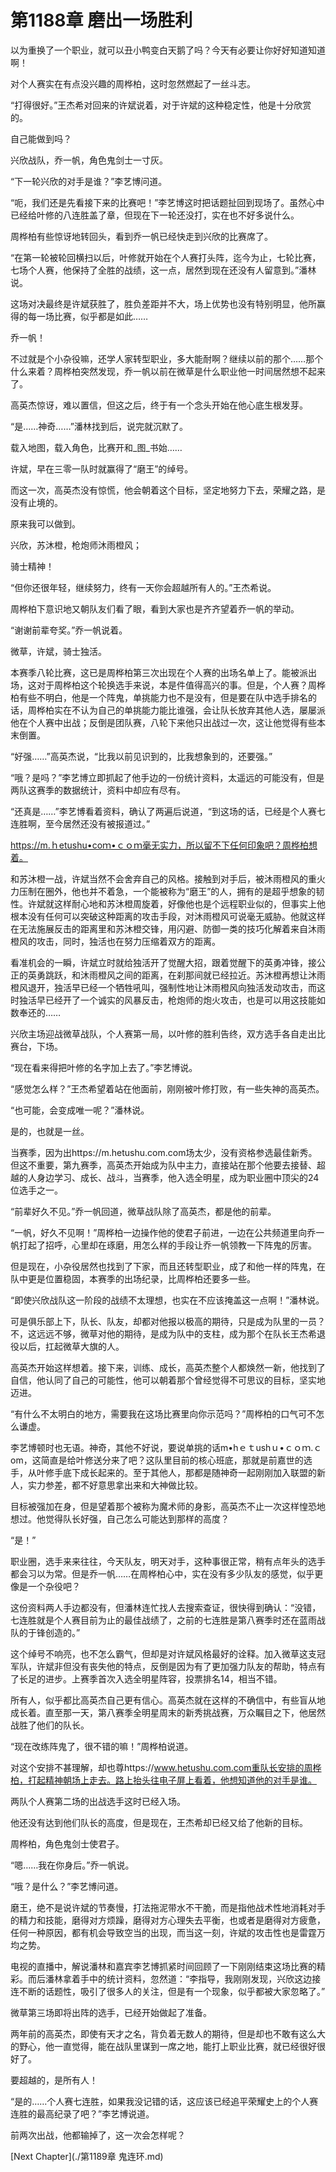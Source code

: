 # 第1188章 磨出一场胜利

以为重换了一个职业，就可以丑小鸭变白天鹅了吗？今天有必要让你好好知道知道啊！

对个人赛实在有点没兴趣的周桦柏，这时忽然燃起了一丝斗志。

“打得很好。”王杰希对回来的许斌说着，对于许斌的这种稳定性，他是十分欣赏的。

自己能做到吗？

兴欣战队，乔一帆，角色鬼剑士一寸灰。

“下一轮兴欣的对手是谁？”李艺博问道。

“呃，我们还是先看接下来的比赛吧！”李艺博这时把话题扯回到现场了。虽然心中已经给叶修的八连胜盖了章，但现在下一轮还没打，实在也不好多说什么。

周桦柏有些惊讶地转回头，看到乔一帆已经快走到兴欣的比赛席了。

“在第一轮被轮回横扫以后，叶修就开始在个人赛打头阵，迄今为止，七轮比赛，七场个人赛，他保持了全胜的战绩，这一点，居然到现在还没有人留意到。”潘林说。

这场对决最终是许斌获胜了，胜负差距并不大，场上优势也没有特别明显，他所赢得的每一场比赛，似乎都是如此……

乔一帆！

不过就是个小杂役嘛，还学人家转型职业，多大能耐啊？继续以前的那个……那个什么来着？周桦柏突然发现，乔一帆以前在微草是什么职业他一时间居然想不起来了。

高英杰惊讶，难以置信，但这之后，终于有一个念头开始在他心底生根发芽。

“是……神奇……”潘林找到后，说完就沉默了。

载入地图，载入角色，比赛开和_图_书始……

许斌，早在三零一队时就赢得了“磨王”的绰号。

而这一次，高英杰没有惊慌，他会朝着这个目标，坚定地努力下去，荣耀之路，是没有止境的。

原来我可以做到。

兴欣，苏沐橙，枪炮师沐雨橙风；

骑士精神！

“但你还很年轻，继续努力，终有一天你会超越所有人的。”王杰希说。

周桦柏下意识地又朝队友们看了眼，看到大家也是齐齐望着乔一帆的举动。

“谢谢前辈夸奖。”乔一帆说着。

微草，许斌，骑士独活。

本赛季八轮比赛，这已是周桦柏第三次出现在个人赛的出场名单上了。能被派出场，这对于周桦柏这个轮换选手来说，本是件值得高兴的事。但是，个人赛？周桦柏有些不明白，他是一个阵鬼，单挑能力也不是没有，但是要在队中选手排名的话，周桦柏实在不认为自己的单挑能力能比谁强，会让队长放弃其他人选，屡屡派他在个人赛中出战；反倒是团队赛，八轮下来他只出战过一次，这让他觉得有些本末倒置。

“好强……”高英杰说，“比我以前见识到的，比我想象到的，还要强。”

“哦？是吗？”李艺博立即抓起了他手边的一份统计资料，太遥远的可能没有，但是两队这赛季的数据统计，资料中却应有尽有。

“还真是……”李艺博看着资料，确认了两遍后说道，“到这场的话，已经是个人赛七连胜啊，至今居然还没有被报道过。”

https://m.ｈetushu•coｍ•ｃｏｍ毫无实力，所以留不下任何印象吧？周桦柏想着。

和苏沐橙一战，许斌当然不会舍弃自己的风格。接触到对手后，被沐雨橙风的重火力压制在圈外，他也并不着急，一个能被称为“磨王”的人，拥有的是超乎想象的韧性。许斌就这样耐心地和苏沐橙周旋着，好像他也是个远程职业似的，但事实上他根本没有任何可以突破这种距离的攻击手段，对沐雨橙风可说毫无威胁。他就这样在无法施展反击的距离里和苏沐橙交锋，用闪避、防御一类的技巧化解着来自沐雨橙风的攻击，同时，独活也在努力压缩着双方的距离。

看准机会的一瞬，许斌立时就给独活开了觉醒大招，跟着觉醒下的英勇冲锋，接公正的英勇跳跃，和沐雨橙风之间的距离，在刹那间就已经拉近。苏沐橙再想让沐雨橙风退开，独活早已经一个牺牲吼叫，强制性地让沐雨橙风向独活发动攻击，而这时独活早已经开了一个诚实的风暴反击，枪炮师的炮火攻击，也是可以用这技能如数奉还的……

兴欣主场迎战微草战队，个人赛第一局，以叶修的胜利告终，双方选手各自走出比赛台，下场。

“现在看来得把叶修的名字加上去了。”李艺博说。

“感觉怎么样？”王杰希望着站在他面前，刚刚被叶修打败，有一些失神的高英杰。

“也可能，会变成唯一呢？”潘林说。

是的，也就是一丝。

当赛季，因为出https://m.hetushu.com.com场太少，没有资格参选最佳新秀。但这不重要，第九赛季，高英杰开始成为队中主力，直接站在那个他要去接替、超越的人身边学习、成长、战斗，当赛季，他入选全明星，成为职业圈中顶尖的24位选手之一。

“前辈好久不见。”乔一帆回道，微草战队除了高英杰，都是他的前辈。

“一帆，好久不见啊！”周桦柏一边操作他的使君子前进，一边在公共频道里向乔一帆打起了招呼，心里却在琢磨，用怎么样的手段让乔一帆领教一下阵鬼的厉害。

但是现在，小杂役居然也找到了下家，而且还转型职业，成了和他一样的阵鬼，在队中更是位置稳固，本赛季的出场纪录，比周桦柏还要多一些。

“即使兴欣战队这一阶段的战绩不太理想，也实在不应该掩盖这一点啊！”潘林说。

可是俱乐部上下，队长、队友，却都对他报以极高的期待，只是成为队里的一员？不，这远远不够，微草对他的期待，是成为队中的支柱，成为那个在队长王杰希退役以后，扛起微草大旗的人。

高英杰开始这样想着。接下来，训练、成长，高英杰整个人都焕然一新，他找到了自信，他认同了自己的可能性，他可以朝着那个曾经觉得不可思议的目标，坚实地迈进。

“有什么不太明白的地方，需要我在这场比赛里向你示范吗？”周桦柏的口气可不怎么谦虚。

李艺博顿时也无语。神奇，其他不好说，要说单挑的话m•hｅｔushｕ•ｃｏｍ.ｃom，这简直是给叶修送分来了吧？这队里目前的核心班底，那就是前嘉世的选手，从叶修手底下成长起来的。至于其他人，那都是随神奇一起刚刚加入联盟的新人，实力参差，都不好意思拿出来和大神做比较。

目标被强加在身，但是望着那个被称为魔术师的身影，高英杰不止一次这样惶恐地想过。他觉得队长好强，自己怎么可能达到那样的高度？

“是！”

职业圈，选手来来往往，今天队友，明天对手，这种事很正常，稍有点年头的选手都会习以为常。但是乔一帆……在周桦柏心中，实在没有多少队友的感觉，似乎更像是一个杂役吧？

这份资料两人手边都没有，但潘林连忙找人去搜索查证，很快得到确认：“没错，七连胜就是个人赛目前为止的最佳战绩了，之前的七连胜是第八赛季时还在蓝雨战队的于锋创造的。”

这个绰号不响亮，也不怎么霸气，但却是对许斌风格最好的诠释。加入微草这支冠军队，许斌非但没有丧失他的特点，反倒是因为有了更加强力队友的帮助，特点有了长足的进步。上赛季首次入选全明星阵容，投票排名14，相当不错。

所有人，似乎都比高英杰自己更有信心。高英杰就在这样的不确信中，有些盲从地成长着。直至那一天，第八赛季全明星周末的新秀挑战赛，万众瞩目之下，他居然战胜了他们的队长。

“现在改练阵鬼了，很不错的嘛！”周桦柏说道。

对这个安排不甚理解，却也尊https://www.hetushu.com.com重队长安排的周桦柏，打起精神朝场上走去。路上抬头往电子屏上看着，他想知道他的对手是谁。

两队个人赛第二场的出战选手这时已经入场。

他还没有达到他们队长的高度，但是现在，王杰希却已经又给了他新的目标。

周桦柏，角色鬼剑士使君子。

“嗯……我在你身后。”乔一帆说。

“哦？是什么？”李艺博问道。

磨王，绝不是说许斌的节奏慢，打法拖泥带水不干脆，而是指他战术性地消耗对手的精力和技能，磨得对方烦躁，磨得对方心理失去平衡，也或者是磨得对方疲惫，任何一种原因，都有机会导致空当的出现，而当这一刻，许斌的攻击性也是雷霆万均之势。

电视的直播中，解说潘林和嘉宾李艺博抓紧时间回顾了一下刚刚结束这场比赛的精彩。而后潘林拿着手中的统计资料，忽然道：“李指导，我刚刚发现，兴欣这边接连不断的话题性，吸引了很多人的关注，但是有一个现象，似乎都被大家忽略了。”

微草第三场即将出阵的选手，已经开始做起了准备。

两年前的高英杰，即使有天才之名，背负着无数人的期待，但是却也不敢有这么大的野心，他一直觉得，能在战队里谋到一席之地，能打上职业比赛，就已经很好很好了。

要超越的，是所有人！

“是的……个人赛七连胜，如果我没记错的话，这应该已经追平荣耀史上的个人赛连胜的最高纪录了吧？”李艺博说道。

前两次出战，他都输掉了，这一次会怎样呢？



[Next Chapter](./第1189章 鬼连环.md)